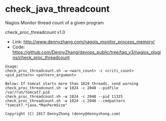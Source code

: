 check_java_threadcount
==============
Nagios Monitor thread count of a given program

check_proc_threadcount v1.0

- Link: http://www.dennyzhang.com/nagois_monitor_process_memory/
- Code: https://github.com/DennyZhang/devops_public/tree/tag_v3/nagios_plugins/check_proc_threadcount

```
Usage:
check_proc_threadcount.sh -w <warn_count> -c <criti_count> <pid_pattern> <pattern_argument>

Below: If tomcat starts more than 1024 threads, send warning
check_proc_threadcount.sh -w 1024 -c 2048 --pidfile /var/run/tomcat7.pid
check_proc_threadcount.sh -w 1024 -c 2048 --pid 11325
check_proc_threadcount.sh -w 1024 -c 2048 --cmdpattern "tomcat7.*java.*MaxPermSize"

Copyright (C) 2017 DennyZhang (denny@dennyzhang.com)
```
